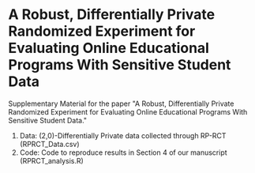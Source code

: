 # A Robust, Differentially Private Randomized Experiment for Evaluating Online Educational Programs With Sensitive Student Data

Supplementary Material for the paper "A Robust, Differentially Private Randomized Experiment for Evaluating Online Educational Programs With Sensitive Student Data."

1. Data: (2,0)-Differentially Private data collected through RP-RCT (RPRCT_Data.csv)
2. Code: Code to reproduce results in Section 4 of our manuscript (RPRCT_analysis.R)
